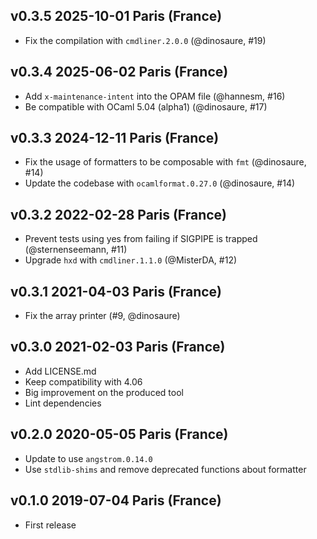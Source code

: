 v0.3.5 2025-10-01 Paris (France)
--------------------------------

* Fix the compilation with `cmdliner.2.0.0` (@dinosaure, #19)

v0.3.4 2025-06-02 Paris (France)
--------------------------------

* Add `x-maintenance-intent` into the OPAM file (@hannesm, #16)
* Be compatible with OCaml 5.04 (alpha1) (@dinosaure, #17)

v0.3.3 2024-12-11 Paris (France)
--------------------------------

* Fix the usage of formatters to be composable with `fmt` (@dinosaure, #14)
* Update the codebase with `ocamlformat.0.27.0` (@dinosaure, #14)

v0.3.2 2022-02-28 Paris (France)
--------------------------------

* Prevent tests using yes from failing if SIGPIPE is trapped (@sternenseemann, #11)
* Upgrade `hxd` with `cmdliner.1.1.0` (@MisterDA, #12)

v0.3.1 2021-04-03 Paris (France)
--------------------------------

- Fix the array printer (#9, @dinosaure)

v0.3.0 2021-02-03 Paris (France)
--------------------------------

- Add LICENSE.md
- Keep compatibility with 4.06
- Big improvement on the produced tool
- Lint dependencies

v0.2.0 2020-05-05 Paris (France)
--------------------------------

- Update to use `angstrom.0.14.0`
- Use `stdlib-shims` and remove deprecated functions about formatter

v0.1.0 2019-07-04 Paris (France)
--------------------------------

- First release
